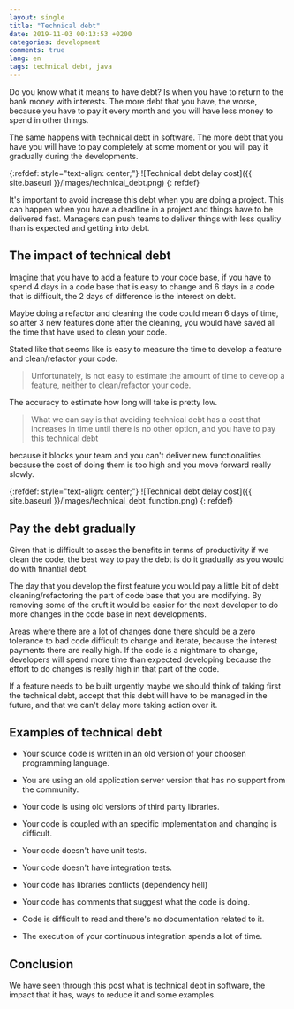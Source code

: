 ```yaml
---
layout: single
title: "Technical debt"
date: 2019-11-03 00:13:53 +0200
categories: development
comments: true
lang: en
tags: technical debt, java
---
```

Do you know what it means to have debt? Is when you have to return to the bank money with interests. The more debt that you have, the worse, because you have to pay it every month and you will have less money to spend in other things. 

The same happens with technical debt in software. The more debt that you have you will have to pay completely at some moment or you will pay it gradually during the developments.

{:refdef: style="text-align: center;"}
![Technical debt delay cost]({{ site.baseurl }}/images/technical_debt.png)
{: refdef}


It's important to avoid increase this debt when you are doing a project. This can happen when you have a deadline in a project and things have to be delivered fast. Managers can push teams to deliver things with less quality than is expected and getting into debt.


The impact of technical debt
------------------------------
Imagine that you have to add a feature to your code base, if you have to spend 4 days in a code base that is easy to change and 6 days in a code that is difficult, the 2 days of difference is the interest on debt. 

Maybe doing a refactor and cleaning the code could mean 6 days of time, so after 3 new features done after the cleaning, you would have saved all the time that have used to clean your code.

Stated like that seems like is easy to measure the time to develop a feature and clean/refactor your code. 

> Unfortunately, is not easy to estimate the amount of time to develop a feature, neither to clean/refactor your code. 

The accuracy to estimate how long will take is pretty low. 

> What we can say is that avoiding technical debt has a cost that increases in time until there is no other option, and you have to pay this technical debt 

because it blocks your team and you can't deliver new functionalities because the cost of doing them is too high and you move forward really slowly.

{:refdef: style="text-align: center;"}
![Technical debt delay cost]({{ site.baseurl }}/images/technical_debt_function.png)
{: refdef}

Pay the debt gradually
-------------------------------
Given that is difficult to asses the benefits in terms of productivity if we clean the code, the best way to pay the debt is do it gradually as you would do with finantial debt. 

The day that you develop the first feature you would pay a little bit of debt cleaning/refactoring the part of code base that you are modifying. By removing some of the cruft it would be easier for the next developer to do more changes in the code base in next developments.

Areas where there are a lot of changes done there should be a zero tolerance to bad code difficult to change and iterate, because the interest payments there are really high. If the code is a nightmare to change, developers will spend more time than expected developing because the effort to do changes is really high in that part of the code. 

If a feature needs to be built urgently maybe we should think of taking first the technical debt, accept that this debt will have to be managed in the future, and that we can't delay more taking action over it.

Examples of technical debt
-------------------------------
- Your source code is written in an old version of your choosen programming language.

- You are using an old application server version that has no support from the community.

- Your code is using old versions of third party libraries.

- Your code is coupled with an specific implementation and changing is difficult.

- Your code doesn't have unit tests.

- Your code doesn't have integration tests.

- Your code has libraries conflicts (dependency hell)

- Your code has comments that suggest what the code is doing.

- Code is difficult to read and there's no documentation related to it. 

- The execution of your continuous integration spends a lot of time. 

Conclusion
--------------------------------

We have seen through this post what is technical debt in software, the impact that it has, ways to reduce it and some examples. 
 















  












